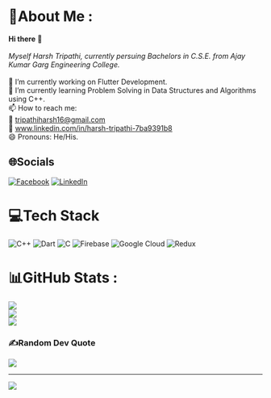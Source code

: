 # 💫About Me :
**Hi there** 👋 <br> <br>
*Myself Harsh Tripathi, currently persuing Bachelors in C.S.E. from Ajay Kumar Garg Engineering College.*<br><br>
🔭 I’m currently working on Flutter Development.<br>
🌱 I’m currently learning Problem Solving in Data Structures and Algorithms using C++.<br>
📫 How to reach me:<br>
📧 tripathiharsh16@gmail.com<br>
🔗 www.linkedin.com/in/harsh-tripathi-7ba9391b8<br>
😄 Pronouns: He/His.<br>


## 🌐Socials
[![Facebook](https://img.shields.io/badge/Facebook-%231877F2.svg?logo=Facebook&logoColor=white)](https://facebook.com/https://www.facebook.com/harsh.tripathi.5811) [![LinkedIn](https://img.shields.io/badge/LinkedIn-%230077B5.svg?logo=linkedin&logoColor=white)](https://linkedin.com/in/www.linkedin.com/in/harsh-tripathi-7ba9391b8) 

# 💻Tech Stack
![C++](https://img.shields.io/badge/c++-%2300599C.svg?style=for-the-badge&logo=c%2B%2B&logoColor=white) ![Dart](https://img.shields.io/badge/dart-%230175C2.svg?style=for-the-badge&logo=dart&logoColor=white) ![C](https://img.shields.io/badge/c-%2300599C.svg?style=for-the-badge&logo=c&logoColor=white) ![Firebase](https://img.shields.io/badge/firebase-%23039BE5.svg?style=for-the-badge&logo=firebase) ![Google Cloud](https://img.shields.io/badge/Google%20Cloud-%234285F4.svg?style=for-the-badge&logo=google-cloud&logoColor=white) ![Redux](https://img.shields.io/badge/redux-%23593d88.svg?style=for-the-badge&logo=redux&logoColor=white)
# 📊GitHub Stats :
![](https://github-readme-stats.vercel.app/api?username=harsh-2024&theme=onedark&hide_border=true&include_all_commits=false&count_private=true)<br/>
![](https://github-readme-streak-stats.herokuapp.com/?user=harsh-2024&theme=onedark&hide_border=true)<br/>
![](https://github-readme-stats.vercel.app/api/top-langs/?username=harsh-2024&theme=onedark&hide_border=true&include_all_commits=false&count_private=true&layout=compact)

### ✍️Random Dev Quote
![](https://quotes-github-readme.vercel.app/api?type=horizontal&theme=dark)

---
[![](https://visitcount.itsvg.in/api?id=harsh-2024&icon=0&color=0)](https://visitcount.itsvg.in)
